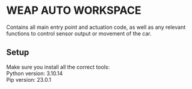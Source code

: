 # WEAP AUTO WORKSPACE

Contains all main entry point and actuation code, as well as any relevant functions to control sensor output or movement of the car.

## Setup

Make sure you install all the correct tools:  
Python version: 3.10.14  
Pip version:    23.0.1  
 
